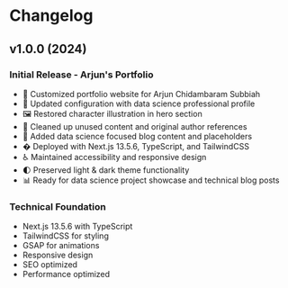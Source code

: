 # Changelog

## v1.0.0 (2024)

### Initial Release - Arjun's Portfolio

- 🎨 Customized portfolio website for Arjun Chidambaram Subbiah
- 🔧 Updated configuration with data science professional profile
- 🖼️ Restored character illustration in hero section
- 🧹 Cleaned up unused content and original author references
- 📝 Added data science focused blog content and placeholders
- � Deployed with Next.js 13.5.6, TypeScript, and TailwindCSS
- ♿ Maintained accessibility and responsive design
- 🌓 Preserved light & dark theme functionality
- 📊 Ready for data science project showcase and technical blog posts

### Technical Foundation

- Next.js 13.5.6 with TypeScript
- TailwindCSS for styling
- GSAP for animations
- Responsive design
- SEO optimized
- Performance optimized